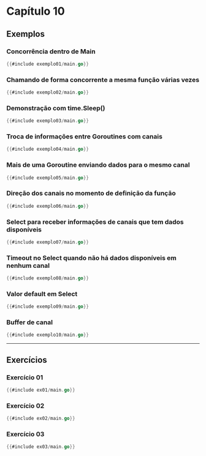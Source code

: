 # Capítulo 10

## Exemplos

### Concorrência dentro de Main

```go
{{#include exemplo01/main.go}}
```

### Chamando de forma concorrente a mesma função várias vezes
```go
{{#include exemplo02/main.go}}
```

### Demonstração com time.Sleep()
```go
{{#include exemplo03/main.go}}
```

### Troca de informações entre Goroutines com canais
```go
{{#include exemplo04/main.go}}
```

### Mais de uma Goroutine enviando dados para o mesmo canal
```go
{{#include exemplo05/main.go}}
```

### Direção dos canais no momento de definição da função
```go
{{#include exemplo06/main.go}}
```

### Select para receber informações de canais que tem dados disponíveis
```go
{{#include exemplo07/main.go}}
```

### Timeout no Select quando não há dados disponíveis em nenhum canal
```go
{{#include exemplo08/main.go}}
```

### Valor default em Select
```go
{{#include exemplo09/main.go}}
```

### Buffer de canal
```go
{{#include exemplo10/main.go}}
```

---

## Exercícios

### Exercício 01

```go
{{#include ex01/main.go}}
```

### Exercício 02

```go
{{#include ex02/main.go}}
```

### Exercício 03

```go
{{#include ex03/main.go}}
```